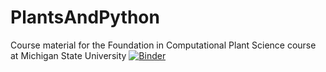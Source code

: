 # PlantsAndPython
Course material for the Foundation in Computational Plant Science course at Michigan State University
[![Binder](https://mybinder.org/badge_logo.svg)](https://mybinder.org/v2/gh/DanChitwood/PlantsAndPython/master)

